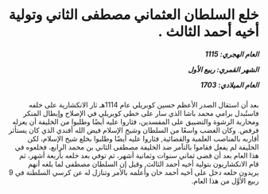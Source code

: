 <h1 dir="rtl">خلع السلطان العثماني مصطفى الثاني وتولية أخيه أحمد الثالث .</h1>

<h5 dir="rtl">العام الهجري:  1115

الشهر القمري: ربيع الأول

العام الميلادي: 1703</h5>

<p dir="rtl">بعد أن استقال الصدر الأعظم حسين كوبريلي عام 1114هـ ثار الانكشارية على خلفه فاستُبدل برامي محمد باشا الذي سار على خطى كوبريلي في الإصلاح وإبطال المنكر ومحاربة الرشوة والتضييق على المفسدين، فثاروا عليه أيضًا وطلبوا من الخليفة أن يعزله فرفض. وكان الغضب واسعًا من السلطان وشيخ الإسلام فيض الله أفندي الذي كان يستأثر أقاربه بالمناصب العلمية والقضائية, فثاروا عليه أيضًا وطلبوا بخلع شيخ الإسلام، لكن الخليفة لم يفعل فقاموا بالتآمر ضد الخليفة مصطفى الثاني بن محمد الرابع، فخلعوه في هذا العام بعد أن قضى ثماني سنوات وثمانية أشهر، ثم توفي بعد خلعه بأربعة أشهر، ثم قام الانكشاريون بتولية أخيه أحمد الثالث, وقيل إن السلطان مصطفى لما بلغه أنهم يريدون خلعه دخل على أخيه أحمد خان وأعلمه بالأمر وتنازل له عن كرسي السلطنة في 9 ربيع الأوَّل من هذا العام.</p></br>
